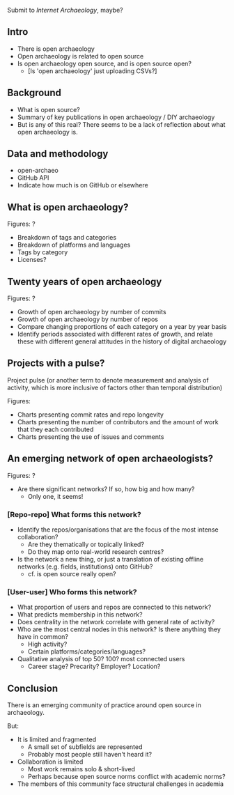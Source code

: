 Submit to *Internet Archaeology*, maybe?

## Intro

* There is open archaeology
* Open archaeology is related to open source
* Is open archaeology open source, and is open source open?
  * [Is 'open archaeology' just uploading CSVs?]

## Background

* What is open source?
* Summary of key publications in open archaeology / DIY archaeology
* But is any of this real? There seems to be a lack of reflection about what open archaeology is.

## Data and methodology

* open-archaeo
* GitHub API
* Indicate how much is on GitHub or elsewhere

## What is open archaeology?

Figures: ?

- Breakdown of tags and categories
- Breakdown of platforms and languages
- Tags by category
- Licenses?

## Twenty years of open archaeology

Figures: ?

- Growth of open archaeology by number of commits
- Growth of open archaeology by number of repos
- Compare changing proportions of each category on a year by year basis
- Identify periods associated with different rates of growth, and relate these with different general attitudes in the history of digital archaeology

## Projects with a pulse?

Project pulse (or another term to denote measurement and analysis of activity, which is more inclusive of factors other than temporal distribution)

Figures:

- Charts presenting commit rates and repo longevity
- Charts presenting the number of contributors and the amount of work that they each contributed
- Charts presenting the use of issues and comments

## An emerging network of open archaeologists?

Figures: ?

* Are there significant networks? If so, how big and how many?
  * Only one, it seems!

### [Repo-repo] What forms this network?

* Identify the repos/organisations that are the focus of the most intense collaboration?
  * Are they thematically or topically linked?
  * Do they map onto real-world research centres?
* Is the network a new thing, or just a translation of existing offline networks (e.g. fields, institutions) onto GitHub?
  * cf. is open source really open?

### [User-user] Who forms this network?

* What proportion of users and repos are connected to this network?
* What predicts membership in this network?
* Does centrality in the network correlate with general rate of activity?
*  Who are the most central nodes in this network? Is there anything they have in common?
   * High activity?
   * Certain platforms/categories/languages?
* Qualitative analysis of top 50? 100? most connected users
  * Career stage? Precarity? Employer? Location?

## Conclusion

There is an emerging community of practice around open source in archaeology.

But:

* It is limited and fragmented
  * A small set of subfields are represented
  * Probably most people still haven't heard it?
* Collaboration is limited
  * Most work remains solo & short-lived
  * Perhaps because open source norms conflict with academic norms?
* The members of this community face structural challenges in academia
